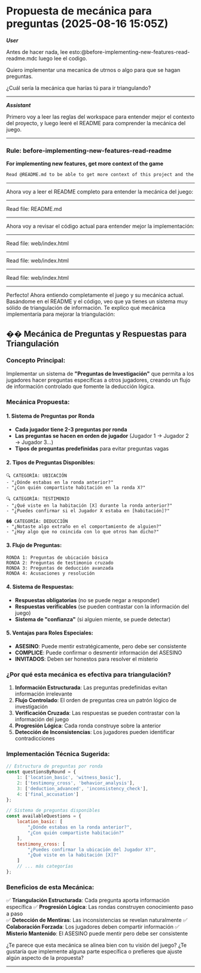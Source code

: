 <!-- Generated by SpecStory -->

# Propuesta de mecánica para preguntas (2025-08-16 15:05Z)

_**User**_

Antes de hacer nada, lee esto:@before-implementing-new-features-read-readme.mdc luego lee el codigo.

Quiero implementar una mecanica de utrnos o algo para que se hagan preguntas.

¿Cuál sería la mecánica que harías tú para ir triangulando?

---

_**Assistant**_

Primero voy a leer las reglas del workspace para entender mejor el contexto del proyecto, y luego leeré el README para comprender la mecánica del juego.


---

### Rule: before-implementing-new-features-read-readme

**For implementing new features, get more context of the game**

```markdown
Read @README.md to be able to get more context of this project and the overall game, when implementing new features.
```

---

Ahora voy a leer el README completo para entender la mecánica del juego:


---

Read file: README.md

---

Ahora voy a revisar el código actual para entender mejor la implementación:


---

Read file: web/index.html

---

Read file: web/index.html

---

Read file: web/index.html

---

Perfecto! Ahora entiendo completamente el juego y su mecánica actual. Basándome en el README y el código, veo que ya tienes un sistema muy sólido de triangulación de información. Te explico qué mecánica implementaría para mejorar la triangulación:

## �� **Mecánica de Preguntas y Respuestas para Triangulación**

### **Concepto Principal:**
Implementar un sistema de **"Preguntas de Investigación"** que permita a los jugadores hacer preguntas específicas a otros jugadores, creando un flujo de información controlado que fomente la deducción lógica.

### **Mecánica Propuesta:**

#### **1. Sistema de Preguntas por Ronda**
- **Cada jugador tiene 2-3 preguntas por ronda**
- **Las preguntas se hacen en orden de jugador** (Jugador 1 → Jugador 2 → Jugador 3...)
- **Tipos de preguntas predefinidas** para evitar preguntas vagas

#### **2. Tipos de Preguntas Disponibles:**
```
🔍 CATEGORÍA: UBICACIÓN
- "¿Dónde estabas en la ronda anterior?"
- "¿Con quién compartiste habitación en la ronda X?"

🔍 CATEGORÍA: TESTIMONIO
- "¿Qué viste en la habitación [X] durante la ronda anterior?"
- "¿Puedes confirmar si el Jugador X estaba en [habitación]?"

�� CATEGORÍA: DEDUCCIÓN
- "¿Notaste algo extraño en el comportamiento de alguien?"
- "¿Hay algo que no coincida con lo que otros han dicho?"
```

#### **3. Flujo de Preguntas:**
```
RONDA 1: Preguntas de ubicación básica
RONDA 2: Preguntas de testimonio cruzado  
RONDA 3: Preguntas de deducción avanzada
RONDA 4: Acusaciones y resolución
```

#### **4. Sistema de Respuestas:**
- **Respuestas obligatorias** (no se puede negar a responder)
- **Respuestas verificables** (se pueden contrastar con la información del juego)
- **Sistema de "confianza"** (si alguien miente, se puede detectar)

#### **5. Ventajas para Roles Especiales:**
- **ASESINO**: Puede mentir estratégicamente, pero debe ser consistente
- **COMPLICE**: Puede confirmar o desmentir información del ASESINO
- **INVITADOS**: Deben ser honestos para resolver el misterio

### **¿Por qué esta mecánica es efectiva para triangulación?**

1. **Información Estructurada**: Las preguntas predefinidas evitan información irrelevante
2. **Flujo Controlado**: El orden de preguntas crea un patrón lógico de investigación
3. **Verificación Cruzada**: Las respuestas se pueden contrastar con la información del juego
4. **Progresión Lógica**: Cada ronda construye sobre la anterior
5. **Detección de Inconsistencias**: Los jugadores pueden identificar contradicciones

### **Implementación Técnica Sugerida:**

```javascript
// Estructura de preguntas por ronda
const questionsByRound = {
    1: ['location_basic', 'witness_basic'],
    2: ['testimony_cross', 'behavior_analysis'], 
    3: ['deduction_advanced', 'inconsistency_check'],
    4: ['final_accusation']
};

// Sistema de preguntas disponibles
const availableQuestions = {
    location_basic: [
        "¿Dónde estabas en la ronda anterior?",
        "¿Con quién compartiste habitación?"
    ],
    testimony_cross: [
        "¿Puedes confirmar la ubicación del Jugador X?",
        "¿Qué viste en la habitación [X]?"
    ]
    // ... más categorías
};
```

### **Beneficios de esta Mecánica:**

✅ **Triangulación Estructurada**: Cada pregunta aporta información específica
✅ **Progresión Lógica**: Las rondas construyen conocimiento paso a paso  
✅ **Detección de Mentiras**: Las inconsistencias se revelan naturalmente
✅ **Colaboración Forzada**: Los jugadores deben compartir información
✅ **Misterio Mantenido**: El ASESINO puede mentir pero debe ser consistente

¿Te parece que esta mecánica se alinea bien con tu visión del juego? ¿Te gustaría que implemente alguna parte específica o prefieres que ajuste algún aspecto de la propuesta?

---

